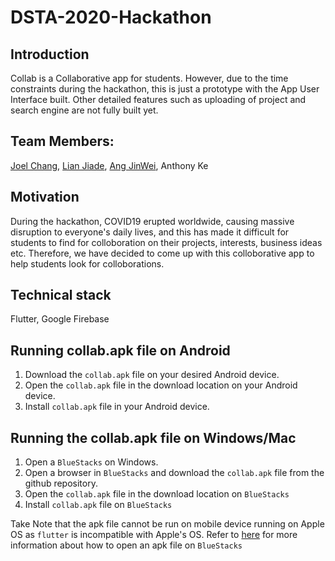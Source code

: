 # DSTA-2020-Hackathon

## Introduction
Collab is a Collaborative app for students. However, due to the time constraints during the hackathon, this is just a prototype with the App User Interface built. Other detailed features such as uploading of project and search engine are not fully built yet.

## Team Members:
[Joel Chang](https://github.com/joelczk), [Lian Jiade](https://github.com/csjiade), [Ang JinWei](https://github.com/ijinwei), Anthony Ke

## Motivation
During the hackathon, COVID19 erupted worldwide, causing massive disruption to everyone's daily lives, and this has made it difficult for students to find for colloboration on their projects, interests, business ideas etc. Therefore, we have decided to come up with this colloborative app to help students look for colloborations.

## Technical stack
Flutter, Google Firebase

## Running collab.apk file on Android
1. Download the `collab.apk` file on your desired Android device.
2. Open the `collab.apk` file in the download location on your Android device.
3. Install `collab.apk` file in your Android device.

## Running the collab.apk file on Windows/Mac
1. Open a `BlueStacks` on Windows.
2. Open a browser in `BlueStacks` and download the `collab.apk` file from the github repository.
3. Open the `collab.apk` file in the download location on `BlueStacks`
4. Install `collab.apk` file on `BlueStacks`

Take Note that the apk file cannot be run on mobile device running on Apple OS as `flutter` is incompatible with Apple's OS.
Refer to [here](https://support.bluestacks.com/hc/en-us/articles/115003193406-How-can-I-install-an-app-on-BlueStacks-3-#:~:text=Tap%20on%20%E2%80%9CChoose%20Apk%E2%80%9D%20option,on%20open%20to%20install%20it.) for more information about how to open an apk file on `BlueStacks`

